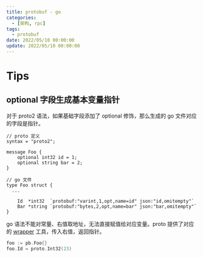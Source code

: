 ```yaml
---
title: protobuf - go
categories: 
  - [架构, rpc]
tags:
  - protobuf
date: 2022/05/10 00:00:00
update: 2022/05/10 00:00:00
---
```


# Tips

## optional 字段生成基本变量指针

对于 proto2 语法，如果基础字段添加了 optional 修饰，那么生成的 go 文件对应的字段是指针。

```shell
// proto 定义
syntax = "proto2";

message Foo {
    optional int32 id = 1;
    optional string bar = 2;
}

// go 文件
type Foo struct {
  ...
  
	Id  *int32  `protobuf:"varint,1,opt,name=id" json:"id,omitempty"`
	Bar *string `protobuf:"bytes,2,opt,name=bar" json:"bar,omitempty"`
}
```

go 语法不能对常量、右值取地址，无法直接赋值给对应变量。proto 提供了对应的 [wrapper](https://github.com/golang/protobuf/blob/ae97035608a719c7a1c1c41bed0ae0744bdb0c6f/proto/wrappers.go#L19) 工具，传入右值，返回指针。

```go
foo := pb.Foo{}
foo.Id = proto.Int32(23)
```

